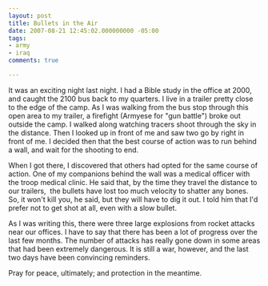 ```yaml
---
layout: post
title: Bullets in the Air
date: 2007-08-21 12:45:02.000000000 -05:00
tags:
- army
- iraq 
comments: true

---
```

<p>It was an exciting night last night. I had a Bible study in the office at 2000, and caught the 2100 bus back to my quarters. I live in a trailer pretty close to the edge of the camp. As I was walking from the bus stop through this open area to my trailer, a firefight (Armyese for "gun battle") broke out outside the camp. I walked along watching tracers shoot through the sky in the distance. Then I looked up in front of me and saw two go by right in front of me. I decided then that the best course of action was to run behind a wall, and wait for the shooting to end.</p>
<p>When I got there, I discovered that others had opted for the same course of action. One of my companions behind the wall was a medical officer with the troop medical clinic. He said that, by the time they travel the distance to our trailers,  the bullets have lost too much velocity to shatter any bones. So, it won't kill you, he said, but they will have to dig it out. I told him that I'd prefer not to get shot at all, even with a slow bullet.</p>
<p>As I was writing this, there were three large explosions from rocket attacks near our offices. I have to say that there has been a lot of progress over the last few months. The number of attacks has really gone down in some areas that had been extremely dangerous. It is still a war, however, and the last two days have been convincing reminders.</p>
<p>Pray for peace, ultimately; and protection in the meantime.</p>
